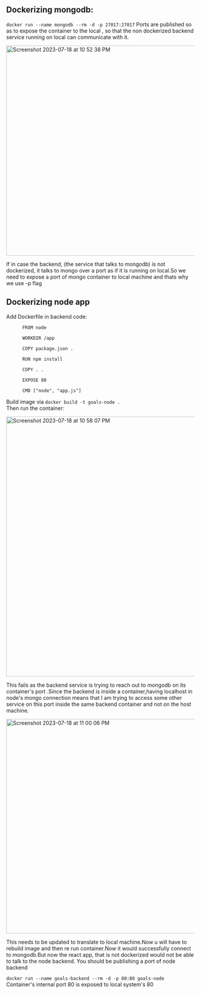   ## Dockerizing mongodb:

``docker run --name mongodb --rm -d -p 27017:27017`` 
Ports are published so as to expose the container to the local , so that the non dockerized backend service running on local can communicate with it.

<img width="560" alt="Screenshot 2023-07-18 at 10 52 38 PM" src="https://github.com/Surbhi-Kohli/DockerAndk8s/assets/32058209/2760ebad-3047-49ad-bd4b-14bfbae693bf">

If in case the backend, (the service that talks to mongodb) is not dockerized, it talks to mongo over a port as if it is running on local.So we need to expose a port of mongo container to local machine and thats why we use -p flag

## Dockerizing node app
Add Dockerfile in backend code:
         
          FROM node
          
          WORKDIR /app
          
          COPY package.json .
          
          RUN npm install
          
          COPY . .
          
          EXPOSE 80
          
          CMD ["node", "app.js"]


Build image via ``docker build -t goals-node .``          
Then run the container:    

<img width="693" alt="Screenshot 2023-07-18 at 10 58 07 PM" src="https://github.com/Surbhi-Kohli/DockerAndk8s/assets/32058209/8ec1af6c-2bca-4d67-a31b-d5191e392950">

This fails as the backend service is trying to reach out to mongodb on its container's port .Since the backend is inside a container,having localhost in node's mongo connection means that I am trying to access some other service on this port inside the same backend container and not on the host machine.  

<img width="572" alt="Screenshot 2023-07-18 at 11 00 06 PM" src="https://github.com/Surbhi-Kohli/DockerAndk8s/assets/32058209/01d2c497-dca1-46eb-bbd9-dbc701cbd249">


This needs to be updated to translate to local machine.Now u will have to rebuild image and then re run container.Now it would successfully connect to mongodb.But now the react app, that is not dockerized would not be able to talk to the node backend.
You should be publishing a port of node backend   

 ``docker run --name goals-backend --rm -d -p 80:80 goals-node ``
Container's internal port 80 is exposed to local system's 80

